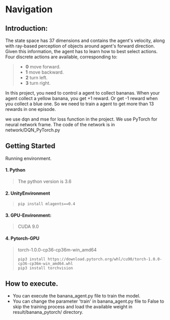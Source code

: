 # Navigation
## Introduction:
The state space has 37 dimensions and contains the agent's velocity, along with ray-based perception of objects around agent's forward direction. Given this information, the agent has to learn how to best select actions. Four discrete actions are available, corresponding to:

> - **0** move forward.
> - **1** move backward.
> - **2** turn left.
> - **3** turn right.

In this project, you need to control a agent to collect bananas. When your agent collect a yellow banana, you 
get +1 reward. Or get -1 reward when you collect a blue one. So we need to train a agent to get more than 13 rewards in 
one episode. 

we use dqn and mse for loss function in the project.
We use PyTorch for neural network frame.
The code of the network is in network/DQN_PyTorch.py

## Getting Started
Running environment.
#### 1. Python
> The python version is 3.6
#### 2. UnityEnvironment
>```text
>pip install mlagents==0.4
>```
#### 3. GPU-Environment:
> 
>CUDA 9.0
>
#### 4. Pytorch-GPU
>torch-1.0.0-cp36-cp36m-win_amd64 
>```text
>pip3 install https://download.pytorch.org/whl/cu90/torch-1.0.0-cp36-cp36m-win_amd64.whl
>pip3 install torchvision
>```

## How to execute.
- You can execute the banana_agent.py file to train the model.
- You can change the parameter 'train' in banana_agent.py file to False to skip the training process and load the available weight in 
result/banana_pytorch/ directory.
